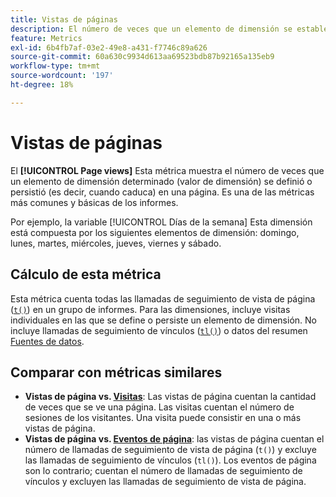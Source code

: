 ```yaml
---
title: Vistas de páginas
description: El número de veces que un elemento de dimensión se estableció o persistió en Adobe Analytics.
feature: Metrics
exl-id: 6b4fb7af-03e2-49e8-a431-f7746c89a626
source-git-commit: 60a630c9934d613aa69523bdb87b92165a135eb9
workflow-type: tm+mt
source-wordcount: '197'
ht-degree: 18%

---
```


# Vistas de páginas

El **[!UICONTROL Page views]** Esta métrica muestra el número de veces que un elemento de dimensión determinado (valor de dimensión) se definió o persistió (es decir, cuando caduca) en una página. Es una de las métricas más comunes y básicas de los informes.

Por ejemplo, la variable [!UICONTROL Días de la semana] Esta dimensión está compuesta por los siguientes elementos de dimensión: domingo, lunes, martes, miércoles, jueves, viernes y sábado.

## Cálculo de esta métrica

Esta métrica cuenta todas las llamadas de seguimiento de vista de página ([`t()`](/help/implement/vars/functions/t-method.md)) en un grupo de informes. Para las dimensiones, incluye visitas individuales en las que se define o persiste un elemento de dimensión. No incluye llamadas de seguimiento de vínculos ([`tl()`](/help/implement/vars/functions/tl-method.md)) o datos del resumen [Fuentes de datos](/help/import/data-sources/overview.md).

## Comparar con métricas similares

* **Vistas de página vs. [Visitas](visits.md)**: Las vistas de página cuentan la cantidad de veces que se ve una página. Las visitas cuentan el número de sesiones de los visitantes. Una visita puede consistir en una o más vistas de página.
* **Vistas de página vs. [Eventos de página](page-events.md)**: las vistas de página cuentan el número de llamadas de seguimiento de vista de página (`t()`) y excluye las llamadas de seguimiento de vínculos (`tl()`). Los eventos de página son lo contrario; cuentan el número de llamadas de seguimiento de vínculos y excluyen las llamadas de seguimiento de vista de página.
